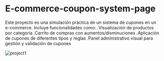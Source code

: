 # E-commerce-coupon-system-page
Este proyecto es una simulación práctica de un sistema de cupones en un e-commerce. Incluye funcionalidades como: 
.Visualización de productos por categoría
.Carrito de compras con aumentos/disminuciones
.Aplicación de cupones de diferentes tipos y reglas
.Panel administrativo visual para gestión y validación de cupones

![project1](https://github.com/user-attachments/assets/deb02630-9d12-415f-b81c-1fbb55fc0b68)
